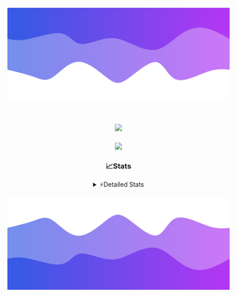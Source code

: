 ![Header](./header.png)
<div align="center">

<h1 align="center">
  <a href="https://git.io/typing-svg">
    <img src="https://readme-typing-svg.herokuapp.com/?lines=Hello,+There!+%F0%9F%91%8B;This+is+chicho.;Owner+on+Ocean;&center=true&size=25">
  </a>
</h1>
  
<p align="center">
  <img src="https://lanyard.cnrad.dev/api/852683595378196480" />
</p>

### 📈Stats
<details>
    <summary> ⚡Detailed Stats</summary>
    <br/>

<!--START_SECTION:waka-->
![Code Time](http://img.shields.io/badge/Code%20Time-476%20hrs%2037%20mins-blue)

![Profile Views](http://img.shields.io/badge/Profile%20Views-6-blue)

**🐱 My GitHub Data** 

> 📦 43.7 kB Used in GitHub's Storage 
 > 
> 🏆 47 Contributions in the Year 2023
 > 
> 🚫 Not Opted to Hire
 > 
> 📜 12 Public Repositories 
 > 
> 🔑 7 Private Repositories 
 > 
**I'm a Night 🦉** 

```text
🌞 Morning                17 commits          █░░░░░░░░░░░░░░░░░░░░░░░░   05.36 % 
🌆 Daytime                37 commits          ███░░░░░░░░░░░░░░░░░░░░░░   11.67 % 
🌃 Evening                152 commits         ████████████░░░░░░░░░░░░░   47.95 % 
🌙 Night                  111 commits         █████████░░░░░░░░░░░░░░░░   35.02 % 
```
📅 **I'm Most Productive on Tuesday** 

```text
Monday                   19 commits          █░░░░░░░░░░░░░░░░░░░░░░░░   05.99 % 
Tuesday                  73 commits          ██████░░░░░░░░░░░░░░░░░░░   23.03 % 
Wednesday                62 commits          █████░░░░░░░░░░░░░░░░░░░░   19.56 % 
Thursday                 45 commits          ████░░░░░░░░░░░░░░░░░░░░░   14.20 % 
Friday                   36 commits          ███░░░░░░░░░░░░░░░░░░░░░░   11.36 % 
Saturday                 31 commits          ██░░░░░░░░░░░░░░░░░░░░░░░   09.78 % 
Sunday                   51 commits          ████░░░░░░░░░░░░░░░░░░░░░   16.09 % 
```


📊 **This Week I Spent My Time On** 

```text
🕑︎ Time Zone: America/Argentina/Buenos_Aires

💬 Programming Languages: 
HTML                     7 hrs 24 mins       █████████░░░░░░░░░░░░░░░░   36.45 % 
JavaScript               6 hrs 14 mins       ████████░░░░░░░░░░░░░░░░░   30.78 % 
Python                   3 hrs 31 mins       ████░░░░░░░░░░░░░░░░░░░░░   17.36 % 
CSS                      3 hrs 3 mins        ████░░░░░░░░░░░░░░░░░░░░░   15.08 % 
JSON                     3 mins              ░░░░░░░░░░░░░░░░░░░░░░░░░   00.31 % 

🔥 Editors: 
VS Code                  20 hrs 18 mins      █████████████████████████   100.00 % 

🐱‍💻 Projects: 
Unknown Project          5 hrs 2 mins        ██████░░░░░░░░░░░░░░░░░░░   24.84 % 
ArgBuyReps               4 hrs 51 mins       ██████░░░░░░░░░░░░░░░░░░░   23.90 % 
Coder                    4 hrs 5 mins        █████░░░░░░░░░░░░░░░░░░░░   20.17 % 
React                    3 hrs 49 mins       █████░░░░░░░░░░░░░░░░░░░░   18.83 % 
ecommerce                2 hrs 29 mins       ███░░░░░░░░░░░░░░░░░░░░░░   12.27 % 

💻 Operating System: 
Windows                  20 hrs 18 mins      █████████████████████████   100.00 % 
```

**I Mostly Code in JavaScript** 

```text
JavaScript               9 repos             ████████░░░░░░░░░░░░░░░░░   32.14 % 
HTML                     4 repos             ████░░░░░░░░░░░░░░░░░░░░░   14.29 % 
CSS                      4 repos             ████░░░░░░░░░░░░░░░░░░░░░   14.29 % 
C#                       2 repos             ██░░░░░░░░░░░░░░░░░░░░░░░   07.14 % 
Batchfile                1 repo              █░░░░░░░░░░░░░░░░░░░░░░░░   03.57 % 
```




 Last Updated on 27/10/2023 08:15:17 UTC
<!--END_SECTION:waka-->
</details>

![Footer](./footer.png)
